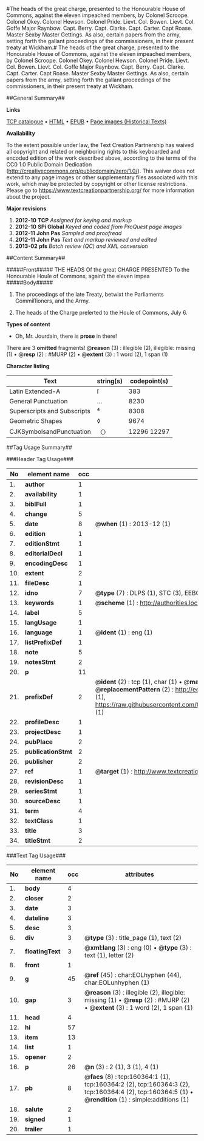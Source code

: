 #The heads of the great charge, presented to the Honourable House of Commons, against the eleven impeached members, by Colonel Scroope. Colonel Okey. Colonel Hewson. Colonel Pride. Lievt. Col. Bowen. Lievt. Col. Goffe Major Raynbow. Capt. Berry. Capt. Clarke. Capt. Carter. Capt Roase. Master Sexby Master Gettings. As also, certain papers from the army, setting forth the gallant proceedings of the commissioners, in their present treaty at Wickham.#
The heads of the great charge, presented to the Honourable House of Commons, against the eleven impeached members, by Colonel Scroope. Colonel Okey. Colonel Hewson. Colonel Pride. Lievt. Col. Bowen. Lievt. Col. Goffe Major Raynbow. Capt. Berry. Capt. Clarke. Capt. Carter. Capt Roase. Master Sexby Master Gettings. As also, certain papers from the army, setting forth the gallant proceedings of the commissioners, in their present treaty at Wickham.

##General Summary##

**Links**

[TCP catalogue](http://www.ota.ox.ac.uk/tcp/)  • 
[HTML](http://tei.it.ox.ac.uk/tcp/Texts-HTML/free/A86/A86147.html)  • 
[EPUB](http://tei.it.ox.ac.uk/tcp/Texts-EPUB/free/A86/A86147.epub) • 
[Page images (Historical Texts)](https://historicaltexts.jisc.ac.uk/eebo-99862169e)

**Availability**

To the extent possible under law, the Text Creation Partnership has waived all copyright and related or neighboring rights to this keyboarded and encoded edition of the work described above, according to the terms of the CC0 1.0 Public Domain Dedication (http://creativecommons.org/publicdomain/zero/1.0/). This waiver does not extend to any page images or other supplementary files associated with this work, which may be protected by copyright or other license restrictions. Please go to https://www.textcreationpartnership.org/ for more information about the project.

**Major revisions**

1. __2012-10__ __TCP__ *Assigned for keying and markup*
1. __2012-10__ __SPi Global__ *Keyed and coded from ProQuest page images*
1. __2012-11__ __John Pas__ *Sampled and proofread*
1. __2012-11__ __John Pas__ *Text and markup reviewed and edited*
1. __2013-02__ __pfs__ *Batch review (QC) and XML conversion*

##Content Summary##

#####Front#####
THE HEADS Of the great CHARGE PRESENTED To the Honourable Houſe of Commons, againſt the eleven impea
#####Body#####

1. The proceedings of the late Treaty, betwixt the Parliaments Commiſſioners, and the Army.

1. The heads of the Charge preſerted to the Houſe of Commons, July 6.

**Types of content**

  * Oh, Mr. Jourdain, there is **prose** in there!

There are 3 **omitted** fragments! 
 @__reason__ (3) : illegible (2), illegible: missing (1)  •  @__resp__ (2) : #MURP (2)  •  @__extent__ (3) : 1 word (2), 1 span (1)

**Character listing**


|Text|string(s)|codepoint(s)|
|---|---|---|
|Latin Extended-A|ſ|383|
|General Punctuation|…|8230|
|Superscripts             and Subscripts|⁴|8308|
|Geometric Shapes|◊|9674|
|CJKSymbolsandPunctuation|〈〉|12296 12297|

##Tag Usage Summary##

###Header Tag Usage###

|No|element name|occ|attributes|
|---|---|---|---|
|1.|__author__|1||
|2.|__availability__|1||
|3.|__biblFull__|1||
|4.|__change__|5||
|5.|__date__|8| @__when__ (1) : 2013-12 (1)|
|6.|__edition__|1||
|7.|__editionStmt__|1||
|8.|__editorialDecl__|1||
|9.|__encodingDesc__|1||
|10.|__extent__|2||
|11.|__fileDesc__|1||
|12.|__idno__|7| @__type__ (7) : DLPS (1), STC (3), EEBO-CITATION (1), PROQUEST (1), VID (1)|
|13.|__keywords__|1| @__scheme__ (1) : http://authorities.loc.gov/ (1)|
|14.|__label__|5||
|15.|__langUsage__|1||
|16.|__language__|1| @__ident__ (1) : eng (1)|
|17.|__listPrefixDef__|1||
|18.|__note__|5||
|19.|__notesStmt__|2||
|20.|__p__|11||
|21.|__prefixDef__|2| @__ident__ (2) : tcp (1), char (1)  •  @__matchPattern__ (2) : ([0-9\-]+):([0-9IVX]+) (1), (.+) (1)  •  @__replacementPattern__ (2) : http://eebo.chadwyck.com/downloadtiff?vid=$1&page=$2 (1), https://raw.githubusercontent.com/textcreationpartnership/Texts/master/tcpchars.xml#$1 (1)|
|22.|__profileDesc__|1||
|23.|__projectDesc__|1||
|24.|__pubPlace__|2||
|25.|__publicationStmt__|2||
|26.|__publisher__|2||
|27.|__ref__|1| @__target__ (1) : http://www.textcreationpartnership.org/docs/. (1)|
|28.|__revisionDesc__|1||
|29.|__seriesStmt__|1||
|30.|__sourceDesc__|1||
|31.|__term__|4||
|32.|__textClass__|1||
|33.|__title__|3||
|34.|__titleStmt__|2||


###Text Tag Usage###

|No|element name|occ|attributes|
|---|---|---|---|
|1.|__body__|4||
|2.|__closer__|2||
|3.|__date__|3||
|4.|__dateline__|3||
|5.|__desc__|3||
|6.|__div__|3| @__type__ (3) : title_page (1), text (2)|
|7.|__floatingText__|3| @__xml:lang__ (3) : eng (0)  •  @__type__ (3) : text (1), letter (2)|
|8.|__front__|1||
|9.|__g__|45| @__ref__ (45) : char:EOLhyphen (44), char:EOLunhyphen (1)|
|10.|__gap__|3| @__reason__ (3) : illegible (2), illegible: missing (1)  •  @__resp__ (2) : #MURP (2)  •  @__extent__ (3) : 1 word (2), 1 span (1)|
|11.|__head__|4||
|12.|__hi__|57||
|13.|__item__|13||
|14.|__list__|1||
|15.|__opener__|2||
|16.|__p__|26| @__n__ (3) : 2 (1), 3 (1), 4 (1)|
|17.|__pb__|8| @__facs__ (8) : tcp:160364:1 (1), tcp:160364:2 (2), tcp:160364:3 (2), tcp:160364:4 (2), tcp:160364:5 (1)  •  @__rendition__ (1) : simple:additions (1)|
|18.|__salute__|2||
|19.|__signed__|1||
|20.|__trailer__|1||
